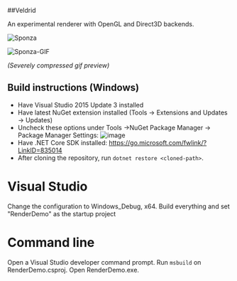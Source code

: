 ##Veldrid

An experimental renderer with OpenGL and Direct3D backends.

![Sponza](http://i.imgur.com/4TlmVuh.png)

![Sponza-GIF](http://i.imgur.com/70y6sJq.gif)

*(Severely compressed gif preview)*

## Build instructions (Windows)

* Have Visual Studio 2015 Update 3 installed
* Have latest NuGet extension installed (Tools -> Extensions and Updates -> Updates)
* Uncheck these options under Tools ->NuGet Package Manager -> Package Manager Settings:
![image](https://cloud.githubusercontent.com/assets/8918977/20651200/7cba5744-b495-11e6-812c-d9cb4d51b0af.png)
* Have .NET Core SDK installed: https://go.microsoft.com/fwlink/?LinkID=835014
* After cloning the repository, run `dotnet restore <cloned-path>`.

# Visual Studio
Change the configuration to Windows_Debug, x64. Build everything and set "RenderDemo" as the startup project

# Command line
Open a Visual Studio developer command prompt. Run `msbuild` on RenderDemo.csproj. Open RenderDemo.exe.
